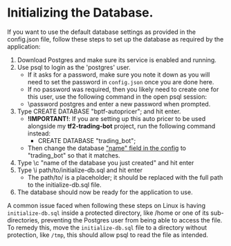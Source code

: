 # Initializing the Database.
If you want to use the default database settings as provided in the config.json file, follow these steps to set up the database as required by the application:

1. Download Postgres and make sure its service is enabled and running.
2. Use psql to login as the 'postgres' user.
   - If it asks for a password, make sure you note it down as you will need to set the password in `config.json` once you are done here.
   - If no password was required, then you likely need to create one for this user, use the following command in the open psql session:
   - \password postgres and enter a new password when prompted.
4. Type CREATE DATABASE "bptf-autopricer"; and hit enter.
   - **!IMPORTANT!**: If you are setting up this auto pricer to be used alongside my **tf2-trading-bot** project, run the following command instead:
      - CREATE DATABASE "trading_bot";
   - Then change the database ["name" field in the config](https://github.com/jack-richards/bptf-autopricer/blob/main/config.json#L9) to "trading_bot" so that it matches.
6. Type \c "name of the database you just created" and hit enter
7. Type \i path/to/initialize-db.sql and hit enter
   - The path/to/ is a placeholder; it should be replaced with the full path to the initialize-db.sql file.
8. The database should now be ready for the application to use.

A common issue faced when following these steps on Linux is having `initialize-db.sql` inside a protected directory, like /home or one of its sub-directories, preventing the Postgres user from being able to access the file. To remedy this, move the `initialize-db.sql` file to a directory without protection, like `/tmp`, this should allow psql to read the file as intended.
